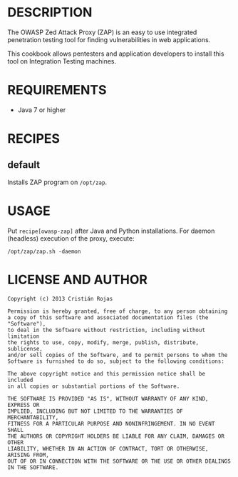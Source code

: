 DESCRIPTION
===========

The OWASP Zed Attack Proxy (ZAP) is an easy to use integrated penetration testing
tool for finding vulnerabilities in web applications.

This cookbook allows pentesters and application developers to install this tool
on Integration Testing machines.

REQUIREMENTS
============

 * Java 7 or higher

RECIPES
=======

default
-------

Installs ZAP program on `/opt/zap`.


USAGE
=====

Put `recipe[owasp-zap]` after Java and Python installations. For daemon (headless)
execution of the proxy, execute:

    /opt/zap/zap.sh -daemon

LICENSE AND AUTHOR
==================

    Copyright (c) 2013 Cristián Rojas

    Permission is hereby granted, free of charge, to any person obtaining
    a copy of this software and associated documentation files (the "Software"),
    to deal in the Software without restriction, including without limitation
    the rights to use, copy, modify, merge, publish, distribute, sublicense,
    and/or sell copies of the Software, and to permit persons to whom the
    Software is furnished to do so, subject to the following conditions:

    The above copyright notice and this permission notice shall be included
    in all copies or substantial portions of the Software.

    THE SOFTWARE IS PROVIDED "AS IS", WITHOUT WARRANTY OF ANY KIND, EXPRESS OR
    IMPLIED, INCLUDING BUT NOT LIMITED TO THE WARRANTIES OF MERCHANTABILITY,
    FITNESS FOR A PARTICULAR PURPOSE AND NONINFRINGEMENT. IN NO EVENT SHALL
    THE AUTHORS OR COPYRIGHT HOLDERS BE LIABLE FOR ANY CLAIM, DAMAGES OR OTHER
    LIABILITY, WHETHER IN AN ACTION OF CONTRACT, TORT OR OTHERWISE, ARISING FROM,
    OUT OF OR IN CONNECTION WITH THE SOFTWARE OR THE USE OR OTHER DEALINGS IN THE SOFTWARE.